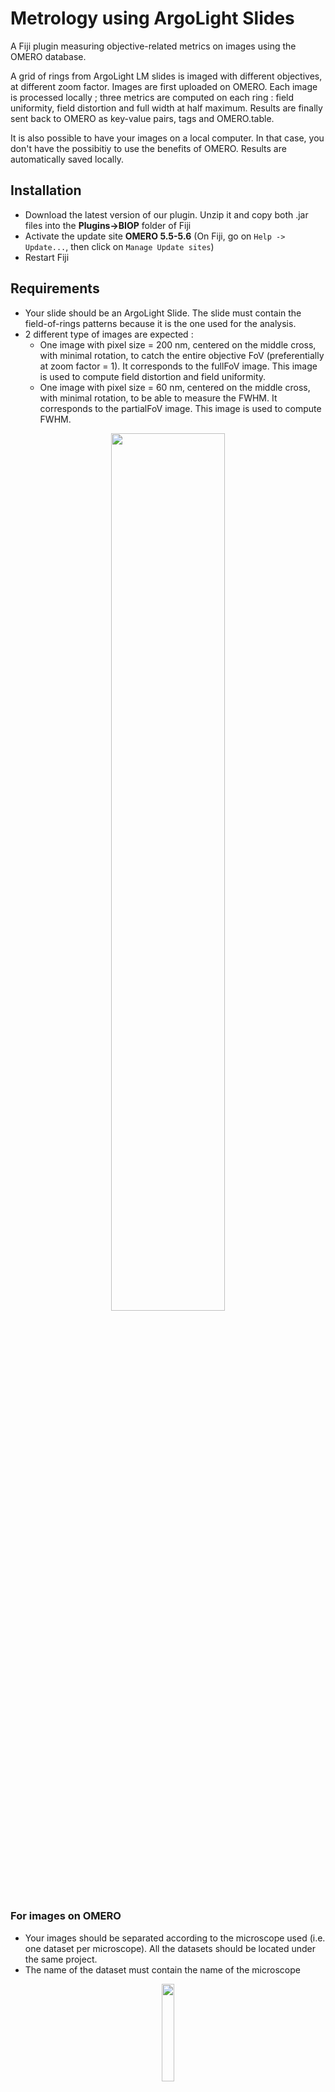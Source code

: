 # Metrology using ArgoLight Slides

A Fiji plugin measuring objective-related metrics on images using the OMERO database.

A grid of rings from ArgoLight LM slides is imaged with different objectives, at different zoom factor.
Images are first uploaded on OMERO. Each image is processed locally ; three metrics are computed on each ring : 
field uniformity, field distortion and full width at half maximum. Results are finally sent back to OMERO as key-value pairs,
tags and OMERO.table.

It is also possible to have your images on a local computer. In that case, you don't have the possibitiy to use the benefits of OMERO.
Results are automatically saved locally.

## Installation
- Download the latest version of our plugin. Unzip it and copy both .jar files into the **Plugins->BIOP** folder of Fiji
- Activate the update site **OMERO 5.5-5.6** (On Fiji, go on `Help -> Update...`, then click on `Manage Update sites`)
- Restart Fiji

## Requirements

- Your slide should be an ArgoLight Slide. The slide must contain the field-of-rings patterns because it is the one used for the analysis.
- 2 different type of images are expected :
  - One image with pixel size = 200 nm, centered on the middle cross, with minimal rotation, to catch the entire objective FoV (preferentially at zoom factor = 1). It corresponds to the fullFoV image. This image is used to compute field distortion and field uniformity.
  - One image with pixel size = 60 nm, centered on the middle cross, with minimal rotation, to be able to measure the FWHM. It corresponds to the partialFoV image. This image is used to compute FWHM.

<p align="center">
  <img src="https://github.com/BIOP/ArgoLight_analysis_tool/assets/64911638/6cbb1dd5-6b21-41a2-9095-1a71f325886c" width="60%">
</p>

### For images on OMERO
- Your images should be separated according to the microscope used (i.e. one dataset per microscope). All the datasets should be located under the same project.
- The name of the dataset must contain the name of the microscope

<p align="center">
  <img src="https://github.com/BIOP/ArgoLight_analysis_tool/assets/64911638/f14307d9-a0ff-411a-b73c-1efe4f9f7817" width="20%">
</p>

- Images have to be named according the following structure
  - For fileset images
    - *microscopeName*\_*ArgoSlideName*\_*patternImaged*\_**d***AcquisitionDate*\_**o***Objective*\_*ImmersionMedium*.extension [*FOV*\_*Serie*]
    - Exemple : sp8int1_ArgoSGL482_b_d20230420_o20x_dry.lif [partialFoV_Image007]

  - For inividual images
    - *microscopeName*\_*ArgoSlideName*\_*patternImaged*\_**d***AcquisitionDate*\_**o***Objective*\_*ImmersionMedium*\_*FOV*\_*Serie*.extension
    - Exemple : lsm980_ArgoSGL482_b_d20230420_o20x_dry_fullFoV_Image002.czi

  - Be careful : the FOV item has to be either **fullFoV** or **partialFoV** or **fixedFoV**. For the last one, all metrics are computed on the same image. It is particularly convienant for widefield microscopes, without any solution to zoom in.

### For images on local computers
- Your images should be separated according to the microscope used (i.e. one dataset per microscope). All the folders should be located under the same parent folder.

<p align="center">
  <img src="https://github.com/BIOP/ArgoLight_analysis_tool/assets/64911638/068c27ce-e5fe-41a3-b8a5-027f630e1e56" width="50%">
</p>


- Images have to be named according the following structure
  - For fileset images
    - You can acquire on filset per objective (i.e. you don't have to acquire one image per project).
    - *microscopeName*\_*ArgoSlideName*\_*patternImaged*\_**d***AcquisitionDate*\_**o***Objective*\_*ImmersionMedium*.extension - *FOV*\_*Serie*
    - Exemple : sp8int1_ArgoSGL482_b_d20230420_o20x_dry.lif - partialFoV_Image007

  - For inividual images
    - *microscopeName*\_*ArgoSlideName*\_*patternImaged*\_**d***AcquisitionDate*\_**o***Objective*\_*ImmersionMedium*\_*FOV*\_*Serie*.extension
    - Exemple : lsm980_ArgoSGL482_b_d20230420_o20x_dry_fullFoV_Image002.czi

  - Be careful : the FOV item has to be either **fullFoV** or **partialFoV** or **fixedFoV**. For the last one, all metrics are computed on the same image. It is particularly convienant for widefield microscopes, without any solution to zoom in.

## User guide

### Launch the plugin

Launch the plugin by hitting `Plugins -> BIOP -> Argolight analysis tool`

<p align="center">
  <img src="https://github.com/BIOP/ArgoLight_analysis_tool/assets/64911638/2001c2d3-da43-452a-a1b9-01ed582838fe" width="50%">
</p>

### Basic configurations -- To do the first time you use the plugin

This step set the by-default values for input-output communication. These values are saved for your future use of the plugin ; you'll have to do it once.

#### General settings

1. Hit the button `General settings`. 
2. On the popup, enter the host name and port of your OMERO server
3. Enter the ID of the OMERO project containing the images to analyze.
4. Enter the list of microscopes you may want to process (manually or by browsing a csv file).
In the csv file, you should have one microscope name by line. If you enter microscopes manually, names must be separated by only comma.

**Be careful : the microscopes' name should be contained (but not case sensitive) in the dataset / parent folder name.**

**Be careful : the *microscopeName* token in the image name (see above) must match exactly (but not case sensitive) WITHOUT underscores the names you enter in the GUI.**
For example : "SP8_UP1" in the GUI ; "sp8up1" in the image name.


5. Enter the list of ArgoSlides you may want to use for the analysis (manually or by browsing a csv file). 
In the csv file, you should have one ArgoSlide by line. If you enter ArgoSlides manually, names must be separated by only comma.

**Be careful : the ArgoSlides' name should be contained (but not case sensitive) in the image name.**

6. Optionnally, and IF you want have your images on a local computer, you can add the folder path where you want to read raw images.
6. Optionnally, and IF you want to save results locally (see below), you can add the folder path where you want to save results.
8. Then, press OK. 

<p align="center">
  <img src="https://github.com/BIOP/ArgoLight_analysis_tool/assets/64911638/57e9a8ae-f4f5-47de-8e68-4346e8594a64" width="50%">
</p>

#### ArgoSlide settings

1. Choose an ArgoSlide in the list.
2. Hit ``Settings`` button
3. Fill the fields with the ArgoSlide specifications (Distance betwen two rings, pattern FoV, number of rings per line)
4. If you tick the box ``Set as your default slide``, this ArgoSlide will be automatically selected each time you launch the plugin.
5. Then press ``Ok``.

These settings are saved for the selected ArgoSlide. If you have multiple slides, you need to select each slide and apply their respective settings.

<p align="center">
  <img src="https://github.com/BIOP/ArgoLight_analysis_tool/assets/64911638/18dd27a3-1bcf-4c91-a7ca-77061c709b64" width="50%">
</p>

### Quick start

1. Select the file location
2. If OMERO, enter your gaspar credentials. If local, enter the path of the parent folder (i.e. raw folder in the above figure). 
3. If OMERO, enter the ID of the project that contains the microscopes datasets (if it has not been defined previously).
4. Select the microscope dataset you want to process.
5. Select the ArgoSlide you used to take the images.
6. Click OK
7. The current steps / actions performed are logged in the Fiji Log window
8. At the end of the processing, a popup indicates the user that all images within the selected dataset have been processed.

For OMERO location, every images that are not tagged with `raw` tag and with the selected ArgoSlide contained in its name are processed within the selected dataset.
For local location, every images that are not contained in the summary file and with the selected ArgoSlide contained in its name are processed within the selected folder.

### Output location and settings

1. You can choose to save results on OMERO or on your local machine. 

If you choose to save results locally, you are asked to provide the parent folder (equivalent to the OMERO project). This folder may or may not contain microscope sub-folders (they are created in case they do not exist yet). This folder can be defined as default parameter by hitting the button `General settings`.

2. Checking this box will save heat maps of the computed metrics (i.e. field uniformity, field distortion, FWHM).
3. Checking this box will process ALL images within the selected dataset, without any distinction between those that have previously been processed.
4. You can choose, in case you would like to process all images, to remove all results from previous run(s).

<p align="center">
  <img src="https://github.com/BIOP/ArgoLight_analysis_tool/assets/64911638/0ca177bf-2ae4-411f-bc4b-6d1b73af6af9" width="50%">
</p>

### Processing settings

A few parameters used for segmentation and analysis can be manually set.
1. Sigma for gaussian blurring -> denoising
2. Median radius for median filtering -> denoising
3. Method to threshold the denoised image -> thresholding
4. Size of the thresholded particules to keep (> value) -> denoising
5. Analyzed area around the ring (for FWHM) -> analysis

If you check the `default` box, then hard-coded default parameters are used.

6. If you check ``Use only once``, the new settings are only used for the current simulation (i.e. the default settings are not overwritten).


<p align="center">
  <img src="https://github.com/BIOP/ArgoLight_analysis_tool/assets/64911638/766e44b8-6fc5-414c-af54-fb0da6defd13" width="40%">
</p>

### Live preview

A live preview mode enable you to set dynamically the processing parameters and to get direct visual feedback of the segmentation results only (the analysis results are not display).
1. Select the file location
2. If OMERO, enter your gaspar credentials. If local, nothing to do.
3. Click on `Live preview` button

<p align="center">
  <img src="https://github.com/BIOP/ArgoLight_analysis_tool/assets/64911638/34b2a1ba-7bbf-4485-b204-77bfb420747e" width="80%">
</p>


4. On the popup, add the OMERO ID of a typical image or the path of the image you want to open
5. Click on `Load`. The image should display in Fiji. the first channel is automatically displayed
6. Each time you modify one parameter, the segmentation result updates
7. When satisfied with the results, click on `OK`. The new parameters will be used for the current simulation.

<p align="center">
  <img src="https://github.com/BIOP/ArgoLight_analysis_tool/assets/64911638/0a88f9c5-a838-47ae-84b1-2e1ab431e455" width="80%">
</p>


8. Confirm if you want the overwrite default settings by the live settings, or use them in the current simulation or just discard them.

<p align="center">
  <img src="https://github.com/BIOP/ArgoLight_analysis_tool/assets/64911638/a2a1bb4f-c2a3-4f9d-82fb-ed77bb292833" width="50%">
</p>

## Analysis results

- If the data are coming from OMERO, 9 to 11 tags are linked to the raw image on OMERO, even if results are saved locally : `raw`, `argolight`, `slideName`, `objective`, `immersion`, `microscope`, `pattern`, `FoV` and `individual_metrics`.
- If the data are coming from local computer, the image title (including the serie) is added to the summary file of processed images.
- Processing parameters, as well as ArgoSlide specifications, are saved in the form of key-value pairs.
- Computed metrics are saved as OMERO.table attach to the image and, if specified, in the form of heat maps.

<p align="center">
  <img src="https://github.com/BIOP/ArgoLight_analysis_tool/assets/64911638/08f18dbb-2bd0-4b74-a197-bb964001dc74" width="80%">
</p>

- Detected rings, as well as ideal ring positions, are saved as ROIs, grouped by ring type (i.e. ideal or detected).

<p align="center">
  <img src="https://github.com/BIOP/ArgoLight_analysis_tool/assets/64911638/fe9f7ab5-6751-4f28-8829-becb0b106b84" width="80%">
</p>

- A per-image summary is finally attached to the parent dataset. It groups relevant information that may be used to follow, in time, the different metrics and therefore assess objective quality. Because not all metrics are computed on all images, `-1` replaces the metric value for image on which this metrics is not computed (ex : `-1` for FWHM on all 200nm pixel size images).

<p align="center">
  <img src="https://github.com/BIOP/ArgoLight_analysis_tool/assets/64911638/6d29f95b-e68e-4cd4-97b9-f927b56c34d5" width="80%">
</p>


In case of local saving, the same outputs are saved in a results folder, with .txt file for the key-value pairs, .csv files for the tables and .zip for ROIs (readable on Fiji).

<p align="center">
  <img src="https://github.com/BIOP/ArgoLight_analysis_tool/assets/64911638/b21ed28d-7840-4381-b073-f8727980449f" width="80%">
</p>

## Monitor data with OMERO.parade

OMERO.parade is a plugin of OMERO.web for data mining. Fields coming from an OMERO.table are read, filtered and displayed as a graph. This plugin is helpful to monitor computed metrics over time.

1. Move your OMERO dataset at the root (i.e. outside any project)

<p align="center">
  <img src="https://github.com/BIOP/ArgoLight_analysis_tool/assets/64911638/add1f4b8-deb2-44b8-a627-d4a69ec141d9" width="40%">
</p>


2. Select the dataset and switch to `Parade`

<p align="center">
  <img src="https://github.com/BIOP/ArgoLight_analysis_tool/assets/64911638/856c6dd2-5f70-4418-8ba1-83af24cec082" width="20%">
</p>

3. Click on the `graph mode`

<p align="center">
  <img src="https://github.com/BIOP/ArgoLight_analysis_tool/assets/64911638/8e582087-43a2-4c28-bee5-5e4f2ff67f41" width="40%">
</p>


4. Select different metrics to monitor like `Acquisition date`, `field distortion avg`, `field uniformity avg`...

<p align="center">
  <img src="https://github.com/BIOP/ArgoLight_analysis_tool/assets/64911638/7ef28813-fe16-4378-a696-8eafa15a0eec" width="30%">
</p>


5. Add tag filters for objctives, slide, FoV...
  - For `field distortion` and `field uniformity` metrics, you must filter images with `fullFoV` tag 
  - For `FWHM` metrics, you must filter images with `partialFoV` tag 

<p align="center">
  <img src="https://github.com/BIOP/ArgoLight_analysis_tool/assets/64911638/80432ed7-b292-448f-ac6c-6b60e7decba0" width="80%">
</p>

6. Select `Acquisition date` for the x-axis
7. Select one metrics for the y-axis.

<p align="center">
  <img src="https://github.com/BIOP/ArgoLight_analysis_tool/assets/64911638/a157293e-9b08-44ee-a894-f4b7e8f6b85d" width="70%">
</p>


8. Each dot represent one image. Clicking on one of them highlights the corresponding image on the left tree and displays annotations/metadata attached on the right. This is particularly useful when you deal with outliers.

![ArgoLight_Plugin_Parade_Graph_Image_Selection](https://github.com/BIOP/ArgoLight_analysis_tool/assets/64911638/a842afa0-62ca-47d3-93f1-f41a8c460937)





